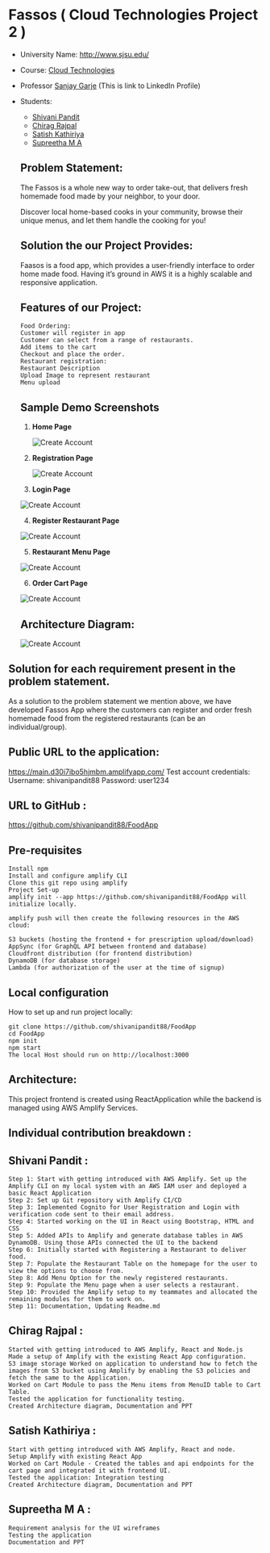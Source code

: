 # Fassos ( Cloud Technologies Project 2 )

- University Name: http://www.sjsu.edu/
- Course: [Cloud Technologies](https://sjsu.instructure.com/courses/1464821)
- Professor [Sanjay Garje](https://www.linkedin.com/in/sanjaygarje/) (This is link to LinkedIn Profile)
- Students:
    - [Shivani Pandit](https://www.linkedin.com/in/shivanikpandit/)
    - [Chirag Rajpal](https://www.linkedin.com/in/chirag-rajpal/)
    - [Satish Kathiriya](https://www.linkedin.com/in/satishkathiriya/)
    - [Supreetha M A](https://www.linkedin.com/in/supreetha-m-a-a18340103/)

  
    ## Problem Statement:
    The Fassos is a whole new way to order take-out, that delivers fresh homemade food made by your neighbor, to your door. 

    Discover local home-based cooks in your community, browse their unique menus, and let them handle the cooking for you!
    
    ## Solution the our Project Provides:
     Faasos is a food app, which provides a user-friendly interface to order home made food.
     Having it’s ground in AWS it is a highly scalable and responsive application.

    ## Features of our Project:
    ```
    Food Ordering:
    Customer will register in app
    Customer can select from a range of restaurants.
    Add items to the cart
    Checkout and place the order.
    Restaurant registration:
    Restaurant Description
    Upload Image to represent restaurant
    Menu upload
    ```

  ## Sample Demo Screenshots
  
  1. **Home Page** 
     
     ![Create Account](https://github.com/shivanipandit88/FoodApp/blob/main/Screenshots/HomePage1.PNG?raw=true)  

  
  2. **Registration Page**
 
      ![Create Account](https://github.com/shivanipandit88/FoodApp/blob/main/Screenshots/Create%20Account.PNG?raw=true) 
      
  3. **Login Page**
    
    ![Create Account](https://github.com/shivanipandit88/FoodApp/blob/main/Screenshots/Login%20Page.PNG?raw=true)
         
  4. **Register Restaurant Page**
    
    ![Create Account](https://github.com/shivanipandit88/FoodApp/blob/main/Screenshots/Create%20Restaurant.PNG?raw=true)
     
  5. **Restaurant Menu Page**

    ![Create Account](https://github.com/shivanipandit88/FoodApp/blob/main/Screenshots/MenuPage.PNG)
  
  6. **Order Cart Page**
  
    ![Create Account](https://github.com/shivanipandit88/FoodApp/blob/main/Screenshots/CartItem.PNG)
    
    ## Architecture Diagram:
  
    ![Create Account](https://github.com/shivanipandit88/FoodApp/blob/main/Screenshots/CLoudProject2_architechture.drawio.png)
    
## Solution for each requirement present in the problem statement.
As a solution to the problem statement we mention above, we have developed Fassos App where the customers can register and order fresh homemade food from the registered restaurants (can be an individual/group). 


## Public URL to the application:
https://main.d30i7ibo5hjmbm.amplifyapp.com/
Test account credentials:
Username: shivanipandit88
Password: user1234

## URL to GitHub :
https://github.com/shivanipandit88/FoodApp
    
## Pre-requisites
```
Install npm
Install and configure amplify CLI
Clone this git repo using amplify
Project Set-up
amplify init --app https://github.com/shivanipandit88/FoodApp will initialize locally.

amplify push will then create the following resources in the AWS cloud:

S3 buckets (hosting the frontend + for prescription upload/download)
AppSync (for GraphQL API between frontend and database)
Cloudfront distribution (for frontend distribution)
DynamoDB (for database storage)
Lambda (for authorization of the user at the time of signup)
```

## Local configuration
How to set up and run project locally:
```
git clone https://github.com/shivanipandit88/FoodApp
cd FoodApp
npm init
npm start
The local Host should run on http://localhost:3000 
```

 ## Architecture:
   This project frontend is created using ReactApplication while the backend is managed using AWS Amplify Services.
     
## Individual contribution breakdown :

## Shivani Pandit : 
```
Step 1: Start with getting introduced with AWS Amplify. Set up the Amplify CLI on my local system with an AWS IAM user and deployed a basic React Application
Step 2: Set up Git repository with Amplify CI/CD
Step 3: Implemented Cognito for User Registration and Login with  verification code sent to their email address. 
Step 4: Started working on the UI in React using Bootstrap, HTML and CSS
Step 5: Added APIs to Amplify and generate database tables in AWS DynamoDB. Using those APIs connected the UI to the backend
Step 6: Initially started with Registering a Restaurant to deliver food. 
Step 7: Populate the Restaurant Table on the homepage for the user to view the options to choose from.
Step 8: Add Menu Option for the newly registered restaurants.
Step 9: Populate the Menu page when a user selects a restaurant.
Step 10: Provided the Amplify setup to my teammates and allocated the remaining modules for them to work on.
Step 11: Documentation, Updating Readme.md
```

## Chirag Rajpal :
```
Started with getting introduced to AWS Amplify, React and Node.js
Made a setup of Amplify with the existing React App configuration.
S3 image storage Worked on application to understand how to fetch the images from S3 bucket using Amplify by enabling the S3 policies and fetch the same to the Application.
Worked on Cart Module to pass the Menu items from MenuID table to Cart Table.
Tested the application for functionality testing.
Created Architecture diagram, Documentation and PPT
```

## Satish Kathiriya : 
```
Start with getting introduced with AWS Amplify, React and node.
Setup Amplify with existing React App
Worked on Cart Module - Created the tables and api endpoints for the cart page and integrated it with frontend UI.
Tested the application: Integration testing
Created Architecture diagram, Documentation and PPT
```

## Supreetha M A : 
```
Requirement analysis for the UI wireframes
Testing the application
Documentation and PPT
```   

